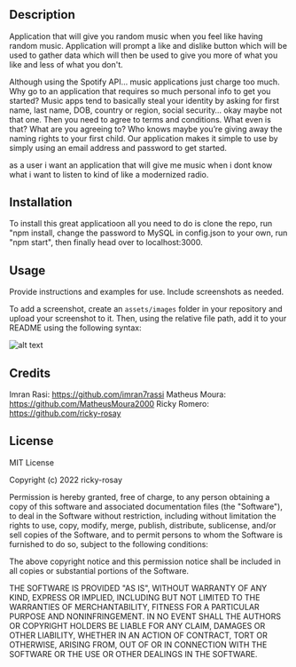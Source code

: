 # <My-Juke-Box>

## Description

Application that will give you random music when you feel like having random music. Application will prompt a like and dislike button which will be used to gather data which will then be used to give you more of what you like and less of what you don't.

Although using the Spotify API… music applications just charge too much. Why go to an application that requires so much personal info to get you started? Music apps tend to basically steal your identity by asking for first name, last name, DOB, country or region, social security… okay maybe not that one. Then you need to agree to terms and conditions. What even is that? What are you agreeing to? Who knows maybe you’re giving away the naming rights to your first child. Our application makes it simple to use by simply using an email address and password to get started.

as a user i want an application that will give me music when i dont know what i want to listen to
kind of like a modernized radio.

## Installation

To install this great applicatioon all you need to do is clone the repo, run "npm install, change the password to MySQL in config.json to your own, run "npm start", then finally head over to localhost:3000.

## Usage

Provide instructions and examples for use. Include screenshots as needed.

To add a screenshot, create an `assets/images` folder in your repository and upload your screenshot to it. Then, using the relative file path, add it to your README using the following syntax:

![alt text](assets/images/screenshot.png)

## Credits

Imran Rasi: https://github.com/imran7rassi
Matheus Moura: https://github.com/MatheusMoura2000
Ricky Romero: https://github.com/ricky-rosay

## License

MIT License

Copyright (c) 2022 ricky-rosay

Permission is hereby granted, free of charge, to any person obtaining a copy
of this software and associated documentation files (the "Software"), to deal
in the Software without restriction, including without limitation the rights
to use, copy, modify, merge, publish, distribute, sublicense, and/or sell
copies of the Software, and to permit persons to whom the Software is
furnished to do so, subject to the following conditions:

The above copyright notice and this permission notice shall be included in all
copies or substantial portions of the Software.

THE SOFTWARE IS PROVIDED "AS IS", WITHOUT WARRANTY OF ANY KIND, EXPRESS OR
IMPLIED, INCLUDING BUT NOT LIMITED TO THE WARRANTIES OF MERCHANTABILITY,
FITNESS FOR A PARTICULAR PURPOSE AND NONINFRINGEMENT. IN NO EVENT SHALL THE
AUTHORS OR COPYRIGHT HOLDERS BE LIABLE FOR ANY CLAIM, DAMAGES OR OTHER
LIABILITY, WHETHER IN AN ACTION OF CONTRACT, TORT OR OTHERWISE, ARISING FROM,
OUT OF OR IN CONNECTION WITH THE SOFTWARE OR THE USE OR OTHER DEALINGS IN THE
SOFTWARE.
